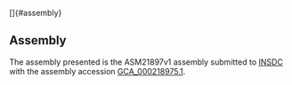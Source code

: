 []{#assembly}

Assembly
--------

The assembly presented is the ASM21897v1 assembly submitted to
[INSDC](http://www.insdc.org) with the assembly accession
[GCA\_000218975.1](http://www.ebi.ac.uk/ena/data/view/GCA_000218975.1).
